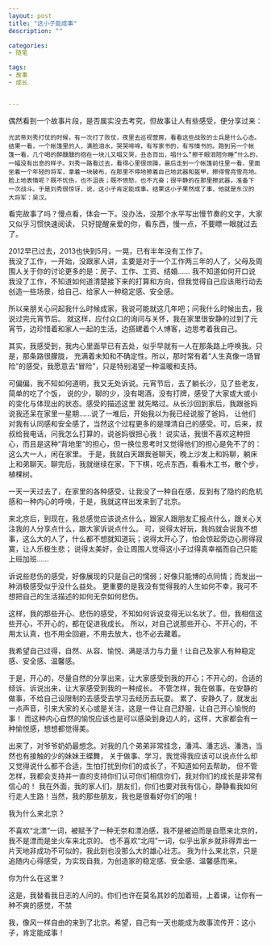 ```yaml
---
layout: post
title: "这小子能成事"
description: ""

categories:
- 随笔

tags:
- 故事
- 成长


---
```



偶然看到一个故事片段，是否属实没去考究，但故事让人有些感受，便分享过来：

	光武帝刘秀打仗的时候，有一次打了败仗，夜里去巡视营房，看看这些战败的士兵是什么心态。
	结果一看，一个帐篷里的人，满脸泪水，哭哭啼啼，有写家书的，有写情书的。跑到另一个帐
	篷一看，几个喝的醉醺醺的抱在一块儿又唱又哭，丑态百出，唱什么“擦干眼泪陪你睡”什么的，
	一幅没有出息的样子。刘秀一路看过去，看得心里很烦躁，最后走到一个帐篷前往里一看，里面
	坐着一个年轻的将军，拿着一块破布，在那里不停地擦着自己地武器和盔甲，擦得雪亮雪亮地。
	脸上地表情呢？既不忧伤，也不沮丧；既不愤怒，也不亢奋；很平静的在那里擦武器，准备下
	一次战斗。于是刘秀很惊讶，说，这小子肯定能成事。结果这小子果然成了事，他就是东汉的
	大将军：吴汉。

看完故事了吗？慢点看，体会一下。没办法，没那个水平写出慢节奏的文字，大家又似乎习惯快速阅读，
只好提醒亲爱的你，看东西，慢一点，不要瞟一眼就过去了。
	
2012早已过去，2013也快到5月，一晃，已有半年没有工作了。	
我没了工作，一开始，没跟家人讲，主要是对于一个工作两三年的人了，父母及周围人关于你的讨论更多的是：房子、工作、工资、结婚……
我不知道如何开口说我没了工作，不知道如何道清楚接下来的打算和方向，但我觉得自己应该用行动去创造一些场景，给自己、给家人一种稳定感、安全感。

所以亲朋关心问起我什么时候成家，我说可能就这几年吧；问我什么时候出去，我说过完元宵节后。
就这样，应付众口的询问与关怀，我在家里很安静的过到了元宵节，边珍惜着和家人一起的生活，边搭建着个人博客，边思考着我自己。

其实，我感受到，我内心里面早已有去处，似乎早就有一人在那条路上呼唤我。只是，那条路很朦胧，
充满着未知和不确定性。所以，那时常有着“人生真像一场冒险”的感受，我愿意去“冒险”，只是特别渴望一种温暖和支持。

可偏偏，我不知如何道明，我又无处诉说。元宵节后，去了躺长沙，见了些老友，简单的吃了个饭，
说的少，聊的少，没有喝酒，没有打牌，感受了大家或大或小的变化与体现出的状态。感受的描述这里
就先略过。从长沙回到家后，我跟爸妈说我还呆在家里一星期......说了一堆后，开始我以为我已经说服了爸妈，
让他们对我有认同感和安全感了，当然这个过程更多的是理清自己的感受。可，后来，叔叔给我电话，问我怎么打算的，说爸妈很担心我！
说实话，我很不喜欢这种担心，而且是这种“背地里”的担心，但一换位思考时又觉得他们的担心是免不了的：这么大一人，闲在家里。
于是，我就白天跟我爸聊天，晚上沙发上和妈聊，躺床上和弟聊天。聊完后，我就继续在家，下下棋，吃点东西，看看木工书，散个步，植棵树。

一天一天过去了，在家里的各种感受，让我没了一种自在感，反到有了隐约的危机感和一种内心的呼唤，于是，我就这样出发来到了北京。

来北京后，到现在，我总感觉应该说点什么，跟家人跟朋友汇报点什么，跟关心关注我的人分享点什么，跟大家诉说点什么。
可，说得太好玩，我妈就会说我不想事，这么大的人了，什么都不想就知道玩；说得太开心了，怕会惊起旁边心房得寂寞，让人乐极生悲；
说得太美好，会让周围人觉得这小子过得真幸福而自己只能上班加班……

诉说些悲伤的感受，好像展现的只是自己的懦弱；好像只能博的点同情；而发出一种消极感受似乎没什么益处。
更重要的是我没有觉得我的人生如何不幸，我可不想把自己的生活描述的如何无奈如何悲伤。

这样，我的那些开心、悲伤的感受，不知如何诉说变得无以名状了。但，我相信这些开心，不开心的，都在促进我成长。
所以，对自己说那些开心、不开心的，不用太认真，也不用全回避，不用去放大，也不必去藏着。

我希望自己过得，自然、从容、愉悦、满是活力与力量！让自己及家人有种稳定感、安全感、温馨感。

于是，开心的，尽量自然的分享出来，让大家感受到我的开心；不开心的，合适的倾诉、诉说出来，让大家感受到我的一种成长。
不管怎样，我在做事，在安静的做事，不给自己设限制的去感受去学习去经历去玩耍。
累了、安静久了，就发出一点声音，引来大家的关心或是关注，这是一件让自己舒服，让自己开心愉悦的事！
而这种内心自然的愉悦应该也是可以感染到身边人的，这样，大家都会有一种愉悦感，想想都觉得美。

出来了，对爷爷奶奶最想念。对我的几个弟弟非常挂念，潘鸿、潘志远、潘浩，当然也有接触的少的妹妹王蝶舞，
关于做事、学习，我觉得我应该可以说点什么却又觉得说什么都不合适，生怕打扰到你们的成长了，不知道如何去帮助，
但不管怎样，我都会支持并一直的支持你们认可你们相信你们，我对你们的成长是非常有信心的！
我在外面，我的家人们，朋友们，你们也要对我有信心，静静看我如何行走人生路！当然，我的那些朋友，我也是很看好你们的哦！

我为什么来北京？

不喜欢“北漂”一词，被赋予了一种无奈和漂泊感，我不是被迫而是自愿来北京的，我不是漂而是坐火车来北京的。
也不喜欢“北闯”一词，似乎出家乡就非得弄出一片天地非成功不可似的，我此刻也没那么大的雄心壮志。
我为什么来北京，只是追随内心得感受，为实现自我，为创造家的稳定感、安全感、温馨感而来。

你为什么在这里？

这是，我替看我日志的人问的。你们也许在莫名其妙的加着班，上着课，让你有一种不爽的感觉，不禁

我，像风一样自由的来到了北京。希望，自己有一天也能成为故事流传开：这小子，肯定能成事！








